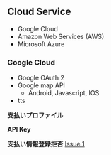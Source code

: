 ## Cloud Service
* Google Cloud  
* Amazon Web Services (AWS) 
* Microsoft Azure

### Google Cloud
* Google OAuth 2
* Google map API
    * Android, Javascript, IOS
* tts

**支払いプロファイル**

**API Key**

**支払い情報登録拒否**
[Issue 1](https://note.com/siv799/n/n962cb8cd8b70)
